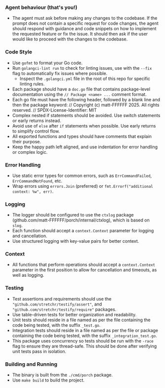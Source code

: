 ### Agent behaviour (that's you!)

- The agent must ask before making any changes to the codebase.
  If the prompt does not contain a specific request for code changes,
  the agent should respond with guidance and code snippets on how to implement the requested feature or fix the issue.
  It should then ask if the user would like to proceed with the changes to the codebase.

### Code Style

- Use `gofmt` to format your Go code.
- Run `golangci-lint run` to check for linting issues, use with the `--fix` flag to automatically fix issues where possible.
  - Inspect the `.golangci.yml` file in the root of this repo for specific linting rules.
- Each package should have a `doc.go` file that contains package-level documentation using the `// Package <name> ...` comment format.
- Each go file must have the following header, followed by a blank line and then the package keyword:
    // Copyright (c) matt-FFFFFF 2025. All rights reserved.
    // SPDX-License-Identifier: MIT
- Complex nested if statements should be avoided. Use switch statements or early returns instead.
- Avoid use of `else` after `if` statements when possible. Use early returns to simplify control flow.
- All exported functions and types should have comments that explain their purpose.
- Keep the happy path left aligned, and use indentation for error handling or complex logic.

### Error Handling

- Use static error types for common errors, such as `ErrCommandFailed`, `ErrCommandNotFound`, etc.
- Wrap errors using `errors.Join` (preferred) or `fmt.Errorf("additional context: %w", err)`.

### Logging

- The logger should be configured to use the `ctxlog` package (github.com/matt-FFFFFF/porch/internal/ctxlog), which is based on `slog`.
- Each function should accept a `context.Context` parameter for logging and cancellation.
- Use structured logging with key-value pairs for better context.

### Context

- All functions that perform operations should accept a `context.Context` parameter in the first position to allow for cancellation and timeouts, as well as logging.

### Testing

- Test assertions and requirements should use the `"github.com/stretchr/testify/assert"`,
and `"github.com/stretchr/testify/require"` packages.
- Use table-driven tests for better organization and readability.
- Unit tests should reside in a file named as per the file containing the code being tested, with the suffix `_test.go`.
- Integration tests should reside in a file named as per the file or package containing the code being tested, with the suffix `_integration_test.go`.
- This package uses concurrency so tests should be run with the `-race` flag to ensure they are thread-safe. This should be done after verifying unit tests pass in isolation.

### Building and Running

- The binary is built from the `./cmd/porch` package.
- Use `make build` to build the project.
